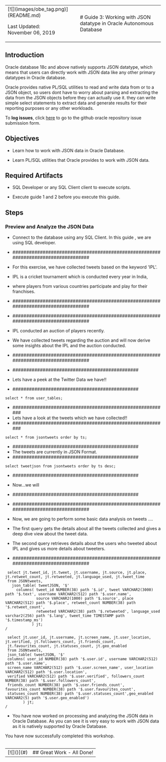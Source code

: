 <table class="tbl-heading"><tr><td class="td-logo">[![](images/obe_tag.png)](README.md)

Last Updated:<br>November 06, 2019
</td>
<td class="td-banner">
# Guide 3: Working with JSON datatype in Oracle Autonomous Database
</td></tr><table>

## Introduction

Oracle database 18c and above natively supports JSON datatype, which means that users can directly work with JSON data like any other primary datatypes in Oracle database.

Oracle provides native PL/SQL utilities to read and write data from or to a JSON object, so users dont have to worry about parsing and extracting the data from the JSON objects before they can actually use it. they can write simple select statements to extract data and generate results for their reporting purposes or any other workloads.

To **log issues**, click [here](https://github.com/Abdul-Rafae-Mohammed/StepByStepGuideToSetupPythonAppWithOracleATP/issues/new) to go to the github oracle repository issue submission form.

## Objectives

- Learn how to work with JSON data in Oracle Database.

- Learn PL/SQL utilities that Oracle provides to work with JSON data.

## Required Artifacts

- SQL Developer or any SQL Client client to execute scripts.

- Execute guide 1 and 2 before you execute this guide.

## Steps

### **Preview and Analyze the JSON Data**

- Connect to the database using any SQL Client. In this guide , we are using SQL developer.

- ##################################################################################
 -  For this exercise, we have collected tweets based on the keyword 'IPL'.  
 -  IPL is a cricket tournament which is conducted every year in India, 
 -  where players from various countries participate and play for their franchises.
- ##################################################################################

- ##################################################################################
 -  IPL conducted an auction of players recently. 
 -  We have collected tweets regarding the auction and will now derive some insights about the IPL and the auction conducted.
- ##################################################################################

- ##############################################
 -  Lets have a peek at the Twitter Data we have!!
- ##############################################

```
select * from user_tables;
```

- #########################################################
-  Lets have a look at the tweets which we have collected!!
- #########################################################

```
select * from jsontweets order by ts;
```

- ##############################################
 -  The tweets are currently in JSON Format.
- ##############################################

```
select tweetjson from jsontweets order by ts desc;
```

- ##############################################
 -  Now...we will
- ##############################################
 
- ##################################################################################
 -  Now, we are going to perform some basic data analysis on tweets ....

 -  The first query gets the details about all the tweets collected and gives a deep dive view about the tweet data.

 -  The second query retrieves details about the users who tweeted about IPL and gives us more details about tweeters.
- ##################################################################################


```
 select jt.tweet_id, jt.tweet, jt.username, jt.source, jt.place, jt.retweet_count, jt.retweeted, jt.language_used, jt.tweet_time
 from JSONtweets,
   json_table( tweetJSON, '$' 
     columns( tweet_id NUMBER(38) path '$.id', tweet VARCHAR2(3000) path '$.text', username VARCHAR2(512) path '$.user.name', 
              source VARCHAR2(1000) path '$.source', place VARCHAR2(512) path '$.place', retweet_count NUMBER(38) path '$.retweet_count', 
              retweeted VARCHAR2(38) path '$.retweeted', language_used varchar2(256) path '$.lang', tweet_time TIMESTAMP path '$.timestamp_ms')
            ) jt;
/  
```

```
 select jt.user_id, jt.username, jt.screen_name, jt.user_location, jt.verified, jt.followers_count, jt.friends_count, 
 jt.favourites_count, jt.statuses_count, jt.geo_enabled
 from JSONtweets,
 json_table( tweetJSON, '$' 
 columns( user_id NUMBER(38) path '$.user.id', username VARCHAR2(512) path '$.user.name', 
 screen_name VARCHAR2(512) path '$.user.screen_name', user_location VARCHAR2(512) path '$.user.location', 
 verified VARCHAR2(512) path '$.user.verified', followers_count NUMBER(38) path '$.user.followers_count', 
 friends_count NUMBER(38) path '$.user.friends_count', favourites_count NUMBER(38) path '$.user.favourites_count',
 statuses_count NUMBER(38) path '$.user.statuses_count',geo_enabled VARCHAR2(5) path '$.user.geo_enabled')
        ) jt;
/
```


- You have now worked on processing and analyzing the JSON data in Oracle Database. As you can see it is very easy to work with JSON data as it is natively supported by Oracle Database.


You have now successfully completed this workshop.

<table>
<tr><td class="td-logo">[![]()](#)</td>
<td class="td-banner">
## Great Work - All Done!
</td>
</tr>
<table>
